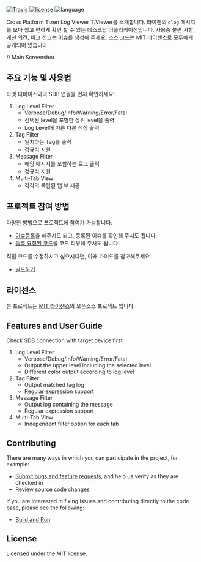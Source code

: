 [![Travis](https://travis-ci.org/msaltnet/T.Viewer.svg?branch=master&style=flat-square&colorB=green)](https://travis-ci.org/msaltnet/T.Viewer)
[![license](https://img.shields.io/github/license/msaltnet/T.Viewer.svg?style=flat-square)](https://github.com/msaltnet/T.Viewer/blob/master/LICENSE)
![language](https://img.shields.io/github/languages/top/msaltnet/T.Viewer.svg?style=flat-square&colorB=green)

Cross Platform Tizen Log Viewer T.Viewer를 소개합니다. 타이젠의 `dlog` 메시지를 보다 쉽고 편하게 확인 할 수 있는 데스크탑 어플리케이션입니다. 사용중 불편 사항, 개선 의견, 버그 신고는 [이슈](https://github.com/msaltnet/T.Viewer/issues)를 생성해 주세요. 소스 코드는 MIT 라이센스로 모두에게 공개되어 있습니다. 

// Main Screenshot

## 주요 기능 및 사용법
타겟 디바이스와의 SDB 연결을 먼저 확인하세요!

1. Log Level Filter
   - Verbose/Debug/Info/Warning/Error/Fatal
   - 선택된 level을 포함한 상위 level을 출력
   - Log Level에 따른 다른 색상 출력
1. Tag Filter
   - 일치하는 Tag를 출력
   - 정규식 지원
1. Message Filter
   - 해당 메시지를 포함하는 로그 출력
   - 정규식 지원
1. Multi-Tab View
   - 각각의 독립된 탭 뷰 제공

## 프로젝트 참여 방법
다양한 방법으로 프로젝트에 참여가 가능합니다.
- [이슈등록](https://github.com/msaltnet/T.Viewer/issues)을 해주셔도 되고, 등록된 이슈를 확인해 주셔도 됩니다.
- [등록 요청된 코드](https://github.com/msaltnet/T.Viewer/pulls)을 코드 리뷰해 주셔도 됩니다.

직접 코드를 수정하시고 싶으시다면, 아래 가이드를 참고해주세요.
- [빌드하기](https://github.com/msaltnet/T.Viewer/wiki/%EB%B9%8C%EB%93%9C%ED%95%98%EA%B8%B0)

## 라이센스
본 프로젝트는 [MIT 라이센스](https://github.com/msaltnet/T.Viewer/blob/master/LICENSE)의 오픈소스 프로젝트 입니다.

## Features and User Guide
Check SDB connection with target device first.
1. Log Level Filter
   - Verbose/Debug/Info/Warning/Error/Fatal
   - Output the upper level including the selected level
   - Different color output according to log level
1. Tag Filter
   - Output matched tag log
   - Regular expression support
1. Message Filter
   - Output log containing the message
   - Regular expression support
1. Multi-Tab View
   - Independent filter option for each tab

## Contributing
There are many ways in which you can participate in the project, for example:

- [Submit bugs and feature requests](https://github.com/msaltnet/T.Viewer/issues), and help us verify as they are checked in
- Review [source code changes]((https://github.com/msaltnet/T.Viewer/pulls))

If you are interested in fixing issues and contributing directly to the code base, please see the following:
- [Build and Run](https://github.com/msaltnet/T.Viewer/wiki/Build-and-Run)

## License
Licensed under the MIT license.
